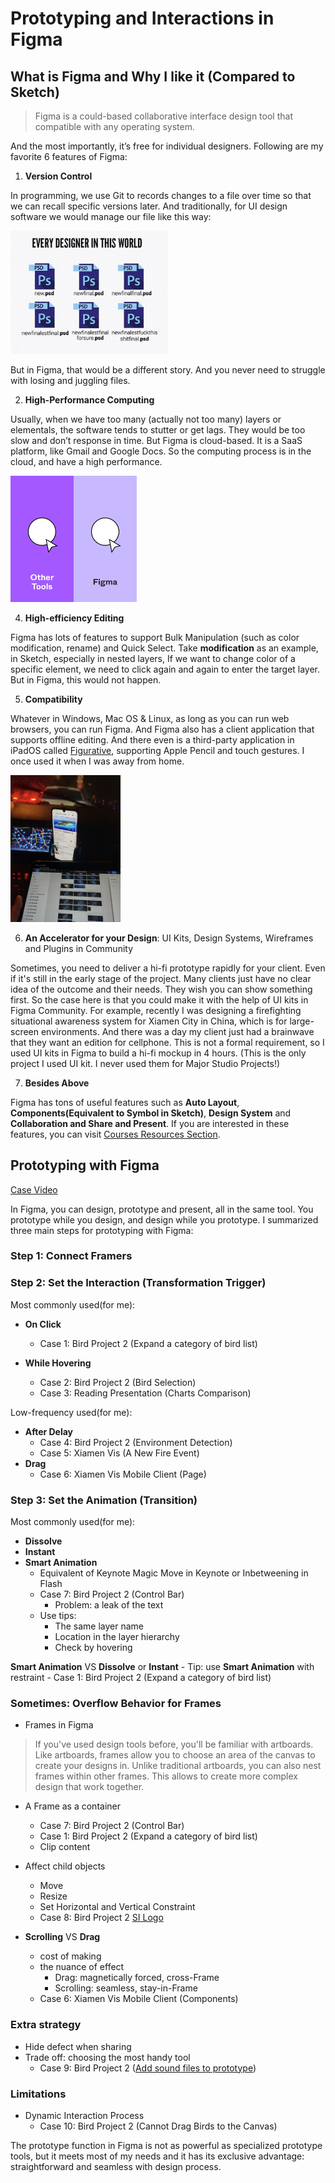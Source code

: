 # Prototyping and Interactions in Figma 

## What is Figma and Why I like it (Compared to Sketch)

> Figma is a could-based collaborative interface design tool that compatible with any operating system. 

And the most importantly, it’s free for individual designers. Following are my favorite 6 features of Figma:

1. **Version Control**

In programming, we use Git to records changes to a file over time so that we can recall specific versions later.  And traditionally, for UI design software we would manage our file like this way: 

<img src="./version_control.png" width="50%" height="50%">

But in Figma, that would be a different story. And you never need to struggle with losing and juggling files. 

2. **High-Performance Computing**

Usually, when we have too many (actually not too many) layers or elementals, the software tends to stutter or get lags. They would be too slow and don’t response in time. But Figma is cloud-based. It is a SaaS platform, like Gmail and Google Docs. So the computing process is in the cloud, and have a high performance.

<img src="./Speed.gif" width="40%" height="40%">

4. **High-efficiency Editing**

Figma has lots of features to support Bulk Manipulation (such as color modification, rename) and Quick Select. Take **modification** as an example, in Sketch, especially in nested layers, If we want to change color of a specific element, we need to click again and again to enter the target layer. But in Figma, this would not happen. 

5. **Compatibility**

Whatever in Windows, Mac OS & Linux, as long as you can run web browsers, you can run Figma. And Figma also has a client application that supports offline editing. And there even is a third-party application in iPadOS called [Figurative](https://figurative.design), supporting Apple Pencil and touch gestures. 
I once used it when I was away from home.

<img src="./compatibility.png" width="35%" height="35%">

6. **An Accelerator for your Design**: UI Kits, Design Systems, Wireframes and Plugins in Community

Sometimes, you need to deliver a hi-fi prototype rapidly for your client. Even if it's still in the early stage of the project. Many clients just have no clear idea of the outcome and their needs. They wish you can show something first. So the case here is that you could make it with the help of UI kits in Figma Community. For example, recently I was designing a firefighting situational awareness system for Xiamen City in China, which is for large-screen environments.  And there was a day my client just had a brainwave that they want an edition for cellphone. This is not a formal requirement, so I used UI kits in Figma to build a hi-fi mockup in 4 hours. (This is the only project I used UI kit. I never used them for Major Studio Projects!)

7. **Besides Above**

Figma has tons of useful features such as **Auto Layout**, **Components(Equivalent to **Symbol** in Sketch)**, **Design System** and **Collaboration and Share and Present**. If you are interested in these features, you can visit [Courses Resources Section](https://www.figma.com/resources/courses/).

## Prototyping with Figma

[Case Video](https://github.com/gitacoco/major_studio_1/tree/master/P2_Qualitative_datavis)


In Figma, you can design, prototype and present, all in the same tool. You prototype while you design, and design while you prototype. I summarized three main steps for prototyping with Figma:

### Step 1: Connect Framers 

### Step 2: Set the Interaction (Transformation Trigger)

Most commonly used(for me):
- **On Click**
    - Case 1: Bird Project 2 (Expand a category of bird list)

- **While Hovering**
    - Case 2: Bird Project 2 (Bird Selection)
    - Case 3: Reading Presentation (Charts Comparison)

Low-frequency used(for me):
- **After Delay**
    - Case 4: Bird Project 2 (Environment Detection)
    - Case 5: Xiamen Vis (A New Fire Event)
- **Drag**
    - Case 6: Xiamen Vis Mobile Client (Page)

### Step 3: Set the Animation (Transition)

Most commonly used(for me):
- **Dissolve**
- **Instant**
- **Smart Animation**
    - Equivalent of Keynote Magic Move in Keynote or Inbetweening in Flash
    - Case 7: Bird Project 2 (Control Bar)
        - Problem: a leak of the text
    - Use tips:
        - The same layer name
        - Location in the layer hierarchy
        - Check by hovering

**Smart Animation** VS **Dissolve** or **Instant**
    - Tip: use **Smart Animation** with restraint
    - Case 1: Bird Project 2 (Expand a category of bird list)

### Sometimes: Overflow Behavior for Frames

- Frames in Figma

> If you've used design tools before, you'll be familiar with artboards. Like artboards, frames allow you to choose an area of the canvas to create your designs in. Unlike traditional artboards, you can also nest frames within other frames. This allows to create more complex design that work together.

- A Frame as a container
    - Case 7: Bird Project 2 (Control Bar)
    - Case 1: Bird Project 2 (Expand a category of bird list)
    - Clip content
- Affect child objects
    - Move
    - Resize
    - Set Horizontal and Vertical Constraint
    - Case 8: Bird Project 2 [SI Logo](./si-logo.svg)
    
- **Scrolling** VS **Drag**
    - cost of making
    - the nuance of effect
        - Drag: magnetically forced, cross-Frame
        - Scrolling: seamless, stay-in-Frame
    - Case 6: Xiamen Vis Mobile Client (Components)

### Extra strategy

- Hide defect when sharing
- Trade off: choosing the most handy tool
    - Case 9: Bird Project 2 ([Add sound files to prototype](https://www.youtube.com/watch?v=4sKflYAjEyA&feature=youtu.be))

### Limitations

- Dynamic Interaction Process
    - Case 10: Bird Project 2 (Cannot Drag Birds to the Canvas)

The prototype function in Figma is not as powerful as specialized prototype tools, but it meets most of my needs and it has its exclusive advantage: straightforward and seamless with design process.